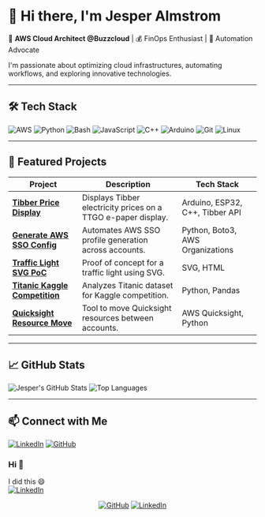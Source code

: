 # 👋 Hi there, I'm Jesper Almstrom

🚀 **AWS Cloud Architect @Buzzcloud** | 💰 FinOps Enthusiast | 🤖 Automation Advocate

I'm passionate about optimizing cloud infrastructures, automating workflows, and exploring innovative technologies.

---

## 🛠️ Tech Stack

![AWS](https://img.shields.io/badge/AWS-%23FF9900.svg?style=flat&logo=amazon-aws&logoColor=white)
![Python](https://img.shields.io/badge/Python-%233776AB.svg?style=flat&logo=python&logoColor=white)
![Bash](https://img.shields.io/badge/Bash-%234EAA25.svg?style=flat&logo=gnu-bash&logoColor=white)
![JavaScript](https://img.shields.io/badge/JavaScript-%23F7DF1E.svg?style=flat&logo=javascript&logoColor=black)
![C++](https://img.shields.io/badge/C++-%2300599C.svg?style=flat&logo=c%2B%2B&logoColor=white)
![Arduino](https://img.shields.io/badge/Arduino-%2300979D.svg?style=flat&logo=arduino&logoColor=white)
![Git](https://img.shields.io/badge/Git-%23F05032.svg?style=flat&logo=git&logoColor=white)
![Linux](https://img.shields.io/badge/Linux-%23FCC624.svg?style=flat&logo=linux&logoColor=black)

---

## 📂 Featured Projects

| Project | Description | Tech Stack |
|--------|-------------|------------|
| [**Tibber Price Display**](https://github.com/jesperalmstrom/tibber_price) | Displays Tibber electricity prices on a TTGO e-paper display. | Arduino, ESP32, C++, Tibber API |
| [**Generate AWS SSO Config**](https://gist.github.com/jesperalmstrom/111c8ab187cdfe1a9a4e40f6e61308bd) | Automates AWS SSO profile generation across accounts. | Python, Boto3, AWS Organizations |
| [**Traffic Light SVG PoC**](https://github.com/jesperalmstrom/traffic-light) | Proof of concept for a traffic light using SVG. | SVG, HTML |
| [**Titanic Kaggle Competition**](https://github.com/jesperalmstrom/titanic_kaggle) | Analyzes Titanic dataset for Kaggle competition. | Python, Pandas |
| [**Quicksight Resource Move**](https://github.com/jesperalmstrom/quicksight-resource-move-account) | Tool to move Quicksight resources between accounts. | AWS Quicksight, Python |

---

## 📈 GitHub Stats

![Jesper's GitHub Stats](https://github-readme-stats.vercel.app/api?username=jesperalmstrom&show_icons=true&theme=default)
![Top Languages](https://github-readme-stats.vercel.app/api/top-langs/?username=jesperalmstrom&layout=compact&theme=default)

---

## 📫 Connect with Me

[![LinkedIn](https://img.shields.io/badge/LinkedIn-%230077B5.svg?style=flat&logo=linkedin&logoColor=white)](https://www.linkedin.com/in/jesperalmstrom/)
[![GitHub](https://img.shields.io/badge/GitHub-%2312100E.svg?style=flat&logo=github&logoColor=white)](https://github.com/jesperalmstrom)
### Hi 👋

<!--
**jesperalmstrom/jesperalmstrom** is a ✨ _special_ ✨ repository because its `README.md` (this file) appears on your GitHub profile.
- 🔭 I’m currently working on ...
- 🌱 I’m currently learning ...
- 👯 I’m looking to collaborate on ...
- 🤔 I’m looking for help with ...
- 💬 Ask me about ...
- 📫 How to reach me: ...
- 😄 Pronouns: ...
- ⚡ Fun fact: ...

-->
<p> 
	I did this 😄
	<br>
	<a href="https://www.linkedin.com/posts/acorn-technology-ab_arduino-iot-esp8266-activity-6663719905550049283-sYNf"><img src="https://upload.wikimedia.org/wikipedia/commons/thumb/e/e0/Mqtt-hor.svg/120px-Mqtt-hor.svg.png" alt="LinkedIn"></a>
</p>
<p align="center">
	<a href="https://github.com/jesperalmstrom"><img src="https://img.shields.io/github/followers/jesperalmstrom.svg?label=GitHub&style=social" alt="GitHub"></a>
	<a href="https://www.linkedin.com/in/jesper-almström"><img src="https://img.shields.io/badge/LinkedIn--_.svg?style=social&logo=linkedin" alt="LinkedIn"></a>
</p>
